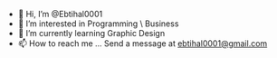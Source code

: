 - 👋 Hi, I’m @Ebtihal0001
- 👀 I’m interested in Programming \ Business
- 🌱 I’m currently learning Graphic Design 
- 📫 How to reach me ...
Send a message at ebtihal0001@gmail.com


<!---
Ebtihal0001/Ebtihal0001 is a ✨ special ✨ repository because its `README.md` (this file) appears on your GitHub profile.
You can click the Preview link to take a look at your changes.
--->
